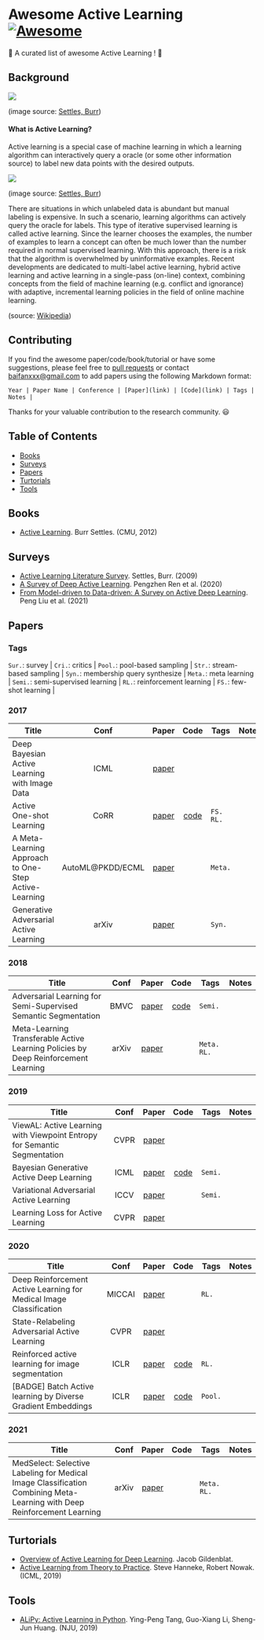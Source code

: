 # Awesome Active Learning [![Awesome](https://awesome.re/badge.svg)](https://awesome.re)

🤩 A curated list of awesome Active Learning ! 🤩

## Background

![](https://github.com/baifanxxx/awesome-active-learning/blob/main/fig/an_illustrative_AL_example.jpg)

(image source: [Settles, Burr](https://minds.wisconsin.edu/handle/1793/60660))

#### What is Active Learning?
Active learning is a special case of machine learning in which a learning algorithm can interactively query a oracle (or some other information source) to label new data points with the desired outputs.

![](https://github.com/baifanxxx/awesome-active-learning/blob/main/fig/active_learning_cycle.jpg)

(image source: [Settles, Burr](https://minds.wisconsin.edu/handle/1793/60660))

There are situations in which unlabeled data is abundant but manual labeling is expensive. In such a scenario, learning algorithms can actively query the oracle for labels. This type of iterative supervised learning is called active learning. Since the learner chooses the examples, the number of examples to learn a concept can often be much lower than the number required in normal supervised learning. With this approach, there is a risk that the algorithm is overwhelmed by uninformative examples. Recent developments are dedicated to multi-label active learning, hybrid active learning and active learning in a single-pass (on-line) context, combining concepts from the field of machine learning (e.g. conflict and ignorance) with adaptive, incremental learning policies in the field of online machine learning.

(source: [Wikipedia](https://en.wikipedia.org/wiki/Active_learning_(machine_learning)))

## Contributing

If you find the awesome paper/code/book/tutorial or have some suggestions, please feel free to [pull requests](https://github.com/baifanxxx/awesome-active-learning/pulls) or contact <baifanxxx@gmail.com> to add papers using the following Markdown format:

```
Year | Paper Name | Conference | [Paper](link) | [Code](link) | Tags | Notes |
```

Thanks for your valuable contribution to the research community. 😃


## Table of Contents
* [Books](#books)	
* [Surveys](#surveys)
* [Papers](#papers)
* [Turtorials](#turtorials)
* [Tools](#tools)


## Books
* [Active Learning](https://www.morganclaypool.com/doi/abs/10.2200/S00429ED1V01Y201207AIM018). Burr Settles. (CMU, 2012)

## Surveys
* [Active Learning Literature Survey](https://minds.wisconsin.edu/handle/1793/60660). Settles, Burr. (2009)
* [A Survey of Deep Active Learning](https://arxiv.org/abs/2009.00236). Pengzhen Ren et al. (2020)
* [From Model-driven to Data-driven: A Survey on Active Deep Learning](https://arxiv.org/abs/2101.09933). Peng Liu et al. (2021)


## Papers


### Tags
`Sur.`: survey               | `Cri.`: critics                     |
`Pool.`: pool-based sampling | `Str.`: stream-based sampling       | `Syn.`: membership query synthesize |
`Meta.`: meta learning       | `Semi.`: semi-supervised learning   | `RL.`: reinforcement learning       |
`FS.`: few-shot learning     |

### 2017
| Title        | Conf    |  Paper  |  Code  | Tags | Notes |
| --------     | :-----: |  :----: | :----: |----|----|
| Deep Bayesian Active Learning with Image Data         |ICML|[paper](http://proceedings.mlr.press/v70/gal17a)||   |     |
| Active One-shot Learning         |CoRR|[paper](https://arxiv.org/abs/1702.06559)|[code](https://github.com/markpwoodward/active_osl)|`FS.` `RL.`|     |
| A Meta-Learning Approach to One-Step Active-Learning         |AutoML@PKDD/ECML|[paper](https://arxiv.org/abs/1706.08334)||`Meta.`|     |
| Generative Adversarial Active Learning         |arXiv|[paper](https://arxiv.org/abs/1702.07956)||`Syn.`|     |


### 2018
| Title        | Conf    |  Paper  |  Code  | Tags | Notes |
| --------     | :-----: |  :----: | :----: |----|----|
| Adversarial Learning for Semi-Supervised Semantic Segmentation |BMVC|[paper](https://arxiv.org/abs/1802.07934)|[code](https://github.com/hfslyc/AdvSemiSeg)|`Semi.`|     |
| Meta-Learning Transferable Active Learning Policies by Deep Reinforcement Learning |arXiv|[paper](https://arxiv.org/abs/1806.04798)||`Meta.` `RL.`||


### 2019
| Title        | Conf    |  Paper  |  Code  | Tags | Notes |
| --------     | :-----: |  :----: | :----: |----|----|
| ViewAL: Active Learning with Viewpoint Entropy for Semantic Segmentation |CVPR|[paper](https://openaccess.thecvf.com/content_CVPR_2020/html/Siddiqui_ViewAL_Active_Learning_With_Viewpoint_Entropy_for_Semantic_Segmentation_CVPR_2020_paper.html)||| |
| Bayesian Generative Active Deep Learning    |ICML|[paper](http://proceedings.mlr.press/v97/tran19a.html)|[code](https://github.com/toantm/BGADL)|`Semi.`|   |
| Variational Adversarial Active Learning    |ICCV|[paper](https://openaccess.thecvf.com/content_ICCV_2019/html/Sinha_Variational_Adversarial_Active_Learning_ICCV_2019_paper.html)||`Semi.`|   |
| Learning Loss for Active Learning   |CVPR|[paper](https://openaccess.thecvf.com/content_CVPR_2019/html/Yoo_Learning_Loss_for_Active_Learning_CVPR_2019_paper.html)|| |   |



### 2020
| Title        | Conf    |  Paper  |  Code  | Tags | Notes |
| --------     | :-----: |  :----: | :----: |----|----|
| Deep Reinforcement Active Learning for Medical Image Classification   |MICCAI|[paper](https://link.springer.com/chapter/10.1007/978-3-030-59710-8_4)||`RL.`| |
| State-Relabeling Adversarial Active Learning  |CVPR|[paper](https://openaccess.thecvf.com/content_CVPR_2020/html/Zhang_State-Relabeling_Adversarial_Active_Learning_CVPR_2020_paper.html)||  | |
| Reinforced active learning for image segmentation |ICLR|[paper](https://arxiv.org/abs/2002.06583)|[code](https://github.com/ArantxaCasanova/ralis)|`RL.`| |
|[BADGE] Batch Active learning by Diverse Gradient Embeddings|ICLR|[paper](https://arxiv.org/abs/1906.03671)|[code](https://github.com/JordanAsh/badge)|`Pool.`| |



### 2021
| Title        | Conf    |  Paper  |  Code  | Tags | Notes |
| --------     | :-----: |  :----: | :----: |----|----|
| MedSelect: Selective Labeling for Medical Image Classification Combining Meta-Learning with Deep Reinforcement Learning   |arXiv|[paper](https://arxiv.org/abs/2103.14339)||`Meta.` `RL.`|  |



## Turtorials
* [Overview of Active Learning for Deep Learning](https://jacobgil.github.io/deeplearning/activelearning). Jacob Gildenblat.
* [Active Learning from Theory to Practice](https://www.youtube.com/watch?v=_Ql5vfOPxZU). Steve Hanneke, Robert Nowak. (ICML, 2019)


## Tools
* [ALiPy: Active Learning in Python](https://github.com/NUAA-AL/alipy). Ying-Peng Tang, Guo-Xiang Li, Sheng-Jun Huang. (NJU, 2019)



